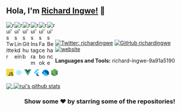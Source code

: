 ## Hola, I'm [Richard Ingwe!](https://ruingwe.com) 👋

<a href="https://twitter.com/RichardIngwe?s=09">
  <img align="left" alt="rui's Twitter" width="22px" src="https://cdn.jsdelivr.net/npm/simple-icons@v3/icons/twitter.svg" />
</a>
<a href="https://linkedin.com/in/richard-ingwe-9a91a5190">
  <img align="left" alt="rui's Linkdein" width="22px" src="https://cdn.jsdelivr.net/npm/simple-icons@v3/icons/linkedin.svg" />
</a>
<a href="https://github.com/richardingwe">
  <img align="left" alt="rui's Github" width="22px" src="https://cdn.jsdelivr.net/npm/simple-icons@v3/icons/github.svg" />
</a>
<a href="https://instagram.com/ru_ingwe/">
  <img align="left" alt="rui's Instagram" width="22px" src="https://cdn.jsdelivr.net/npm/simple-icons@v3/icons/instagram.svg" />
</a>
<a href="https://www.facebook.com/richard.ingwejr/">
  <img align="left" alt="rui's Facebook" width="22px" src="https://cdn.jsdelivr.net/npm/simple-icons@v3/icons/facebook.svg" />
</a>
<a href="https://behance.net/richardingwe">
  <img align="left" alt="rui's Behance" width="22px" src="https://cdn.jsdelivr.net/npm/simple-icons@v3/icons/behance.svg" />
</a>

<br/>
<br/>


[![Twitter: richardingwe](https://img.shields.io/twitter/follow/richardingwe?style=social)](https://twitter.com/richardingwe)
[![GitHub richardingwe](https://img.shields.io/github/followers/richardingwe?label=follow&style=social)](https://github.com/richardingwe)
[![website](https://img.shields.io/badge/PortfolioWebsite-ruingwe.com-2648ff?style=flat-square&logo=google-chrome)](https://ruingwe.com/)


**Languages and Tools:**  richard-ingwe-9a91a5190

<code><img height="20" src="https://raw.githubusercontent.com/github/explore/80688e429a7d4ef2fca1e82350fe8e3517d3494d/topics/javascript/javascript.png"></code>
<code><img height="20" src="https://raw.githubusercontent.com/github/explore/80688e429a7d4ef2fca1e82350fe8e3517d3494d/topics/react/react.png"></code>
<code><img height="20" src="https://raw.githubusercontent.com/github/explore/80688e429a7d4ef2fca1e82350fe8e3517d3494d/topics/vue/vue.png"></code>
<code><img height="20" src="https://raw.githubusercontent.com/github/explore/80688e429a7d4ef2fca1e82350fe8e3517d3494d/topics/flutter/flutter.png"></code>
<code><img height="20" src="https://raw.githubusercontent.com/github/explore/80688e429a7d4ef2fca1e82350fe8e3517d3494d/topics/dart/dart.png"></code>
<code><img height="20" src="https://raw.githubusercontent.com/github/explore/80688e429a7d4ef2fca1e82350fe8e3517d3494d/topics/nodejs/nodejs.png"></code>    

<a href="https://github.com/richardingwe">
  <img align="center" src="https://github-readme-stats.vercel.app/api/top-langs/?username=richardingwe&theme=light&hide_langs_below=1" />
</a>
<a href="https://github.com/richardingwe">
 <img align="center" src="https://github-readme-stats.vercel.app/api?username=richardingwe&show_icons=true&theme=light&line_height=27" alt="rui's github stats"/>
</a>


<div align="center">

### Show some ❤️ by starring some of the repositories!

</div>
